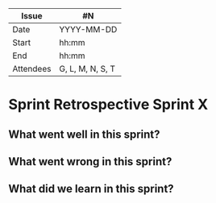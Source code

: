 | Issue     | #N               |
| --------- | ---------------- |
| Date      | YYYY-MM-DD       |
| Start     | hh:mm            |
| End       | hh:mm            |
| Attendees | G, L, M, N, S, T |

# Sprint Retrospective Sprint X

## What went well in this sprint?

## What went wrong in this sprint?

## What did we learn in this sprint?

